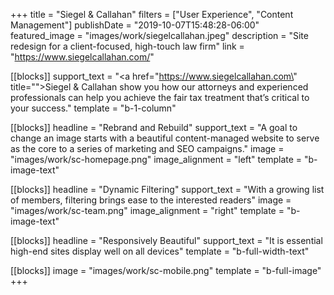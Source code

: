 +++
title = "Siegel & Callahan"
filters = ["User Experience", "Content Management"]
publishDate = "2019-10-07T15:48:28-06:00"
featured_image = "images/work/siegelcallahan.jpeg"
description = "Site redesign for a client-focused, high-touch law firm"
link = "https://www.siegelcallahan.com/"

[[blocks]]
support_text = "<a href=\"https://www.siegelcallahan.com\" title=\"\">Siegel &amp; Callahan</a> show you how our attorneys and experienced professionals can help you achieve the fair tax treatment that’s critical to your success."
template = "b-1-column"

[[blocks]]
headline = "Rebrand and Rebuild"
support_text = "A goal to change an image starts with a beautiful content-managed website to serve as the core to a series of marketing and SEO campaigns."
image = "images/work/sc-homepage.png"
image_alignment = "left"
template = "b-image-text"

[[blocks]]
headline = "Dynamic Filtering"
support_text = "With a growing list of members, filtering brings ease to the interested readers"
image = "images/work/sc-team.png"
image_alignment = "right"
template = "b-image-text"

[[blocks]]
headline = "Responsively Beautiful"
support_text = "It is essential high-end sites display well on all devices"
template = "b-full-width-text"

[[blocks]]
image = "images/work/sc-mobile.png"
template = "b-full-image"
+++